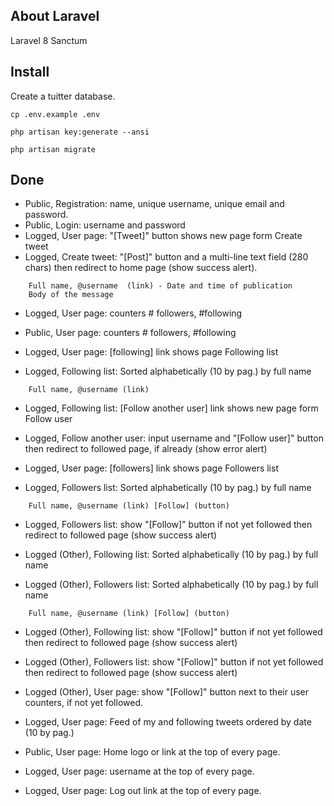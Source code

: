 ## About Laravel

Laravel 8
Sanctum


## Install

Create a tuitter database.

```shell
cp .env.example .env
```

```shell
php artisan key:generate --ansi
```

```shell
php artisan migrate
```

## Done

- Public, Registration: name, unique username, unique email and password.
- Public, Login: username and password
- Logged, User page: "[Tweet]" button shows new page form Create tweet 
- Logged, Create tweet: "[Post]" button and a multi-line text field (280 chars) then redirect to home page (show success alert).
```
    Full name, @username  (link) - Date and time of publication
    Body of the message
```
- Logged, User page: counters # followers, #following
- Public, User page: counters # followers, #following

- Logged, User page: [following] link shows page Following list
- Logged, Following list: Sorted alphabetically (10 by pag.) by full name 
```
    Full name, @username (link)
```
- Logged, Following list: [Follow another user] link shows new page form Follow user
- Logged, Follow another user: input username and "[Follow user]" button then redirect to followed page, if already (show error alert)

- Logged, User page: [followers] link shows page Followers list
- Logged, Followers list: Sorted alphabetically (10 by pag.) by full name 
```
    Full name, @username (link) [Follow] (button)
```
- Logged, Followers list: show "[Follow]" button if not yet followed then redirect to followed page (show success alert)

- Logged (Other), Following list: Sorted alphabetically (10 by pag.) by full name 
- Logged (Other), Followers list: Sorted alphabetically (10 by pag.) by full name 
```
    Full name, @username (link) [Follow] (button)
```
- Logged (Other), Following list: show "[Follow]" button if not yet followed then redirect to followed page (show success alert)
- Logged (Other), Followers list: show "[Follow]" button if not yet followed then redirect to followed page (show success alert)

- Logged (Other), User page: show "[Follow]" button next to their user counters, if not yet followed.

- Logged, User page: Feed of my and following tweets ordered by date (10 by pag.)

- Public, User page: Home logo or link at the top of every page.
- Logged, User page: username at the top of every page.
- Logged, User page: Log out link at the top of every page.
